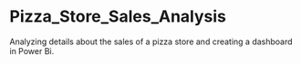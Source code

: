 # Pizza_Store_Sales_Analysis
Analyzing details about the sales of a pizza store and creating a dashboard in Power Bi.

